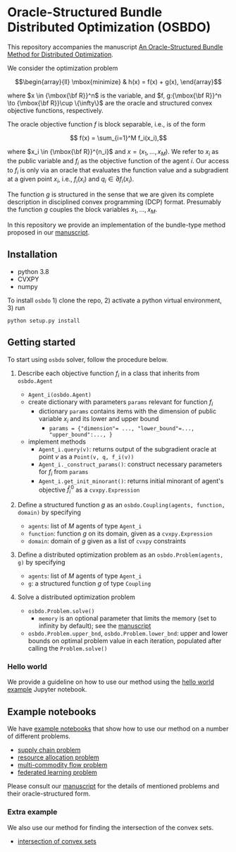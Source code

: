  # Oracle-Structured Bundle Distributed Optimization (OSBDO)
 
This repository accompanies the manuscript [An Oracle-Structured Bundle Method for Distributed Optimization](https://web.stanford.edu/~boyd/papers/os_bundle_distr_opt.html).

We consider the optimization problem
```math
\begin{array}{ll}
\mbox{minimize} & h(x) = f(x) + g(x),
\end{array}
```
where $x \in {\mbox{\bf R}}^n$ is the variable, and
$f, g:{\mbox{\bf R}}^n \to {\mbox{\bf R}}\cup \{\infty\}$
are the oracle and structured convex objective functions, respectively. 
   
The oracle objective function $f$ 
is block separable, i.e., is of the form
```math
          f(x) = \sum_{i=1}^M f_i(x_i),
```
where $x_i \in {\mbox{\bf R}}^{n_i}$ and $x=(x_1, \ldots, x_M)$.
We refer to $x_i$ as the public variable and $f_i$ as the objective function
of the agent $i$. Our access to $f_i$ is only via an oracle that evaluates 
the function value and a subgradient at a given point $x_i$, i.e.,
$f_i(x_i)$ and $q_i \in \partial f_i(x_i)$.

The function $g$ is structured in the sense that we are given its complete 
description in disciplined convex programming (DCP) format. 
Presumably the function $g$ couples the block variables 
$x_1, \ldots, x_M$.

In this repository we provide an implementation of the bundle-type method
proposed in our [manuscript](https://web.stanford.edu/~boyd/papers/os_bundle_distr_opt.html).

## Installation
* python 3.8
* CVXPY
* numpy 

To install `osbdo` 1) clone the repo, 2) activate a python virtual environment, 3) run 
```python3
python setup.py install
```

## Getting started

To start using `osbdo` solver, follow the procedure below.

1. Describe each objective function $f_i$ in a class that inherits from `osbdo.Agent`
    * `Agent_i(osbdo.Agent)`
    * create dictionary with parameters `params` relevant for function $f_i$ 
       * dictionary `params` contains items with the dimension of public variable $x_i$ and its lower and upper bound 
           * `params = {"dimension"= ..., "lower_bound"=..., "upper_bound":..., }` 
    * implement methods 
       * `Agent_i.query(v)`: returns output of the subgradient oracle at point $v$ as a `Point(v, q, f_i(v))` 
       * `Agent_i._construct_params()`: construct necessary parameters for $f_i$ from `params`
       * `Agent_i.get_init_minorant()`: returns initial minorant of agent's objective $\hat f^0_i$ as a `cvxpy.Expression`

2. Define a structured function $g$ as an `osbdo.Coupling(agents, function, domain)` by specifying
    * `agents`: list of $M$ agents of type `Agent_i`
    * `function`: function $g$ on its domain, given as a `cvxpy.Expression` 
    * `domain`: domain of $g$ given as a list of `cvxpy` constraints

3. Define a distributed optimization problem as an `osbdo.Problem(agents, g)`  by specifying
    * `agents`: list of $M$ agents of type `Agent_i`
    * `g`: a structured function $g$ of type `Coupling`
       
4. Solve a distributed optimization problem 
    * `osbdo.Problem.solve()`
        * `memory` is an optional parameter that limits the memory (set
           to infinity by default); see the [manuscript](https://web.stanford.edu/~boyd/papers/os_bundle_distr_opt.html) 
    * `osbdo.Problem.upper_bnd`, `osbdo.Problem.lower_bnd`: upper and lower bounds on optimal 
        problem value in each iteration, populated after calling the `Problem.solve()`


### Hello world

We provide a guideline on how to use our method using the [hello world example](https://github.com/cvxgrp/OSBDO/blob/main/examples/hello_world/hello_world.ipynb) Jupyter notebook. 


## Example notebooks
We have [example notebooks](https://github.com/cvxgrp/OSBDO/tree/main/examples) 
that show how to use our method on a number of different problems.

* [supply chain problem](https://github.com/cvxgrp/OSBDO/tree/main/examples/supply_chain)                             
* [resource allocation problem](https://github.com/cvxgrp/OSBDO/tree/main/examples/resource_allocation)
* [multi-commodity flow problem](https://github.com/cvxgrp/OSBDO/tree/main/examples/multicommodity_flow)
* [federated learning problem](https://github.com/cvxgrp/OSBDO/tree/main/examples/federated_learning)

Please consult our [manuscript](https://web.stanford.edu/~boyd/papers/os_bundle_distr_opt.html) 
for the details of mentioned problems and their oracle-structured form. 

### Extra example
We also use our method for finding the intersection of the convex sets. 
* [intersection of convex sets](https://github.com/cvxgrp/OSBDO/tree/main/examples/intersection_cvx_sets)
